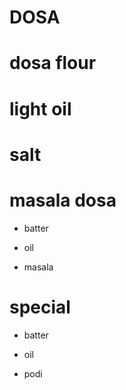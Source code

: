 # DOSA

# dosa flour

# light oil

# salt

# masala dosa

* batter

* oil

* masala

# special

* batter

* oil

* podi